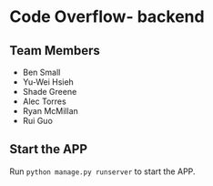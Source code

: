 # Code Overflow- backend
## Team Members
- Ben Small
- Yu-Wei Hsieh
- Shade Greene
- Alec Torres
- Ryan McMillan
- Rui Guo

## Start the APP
Run ``python manage.py runserver`` to start the APP.